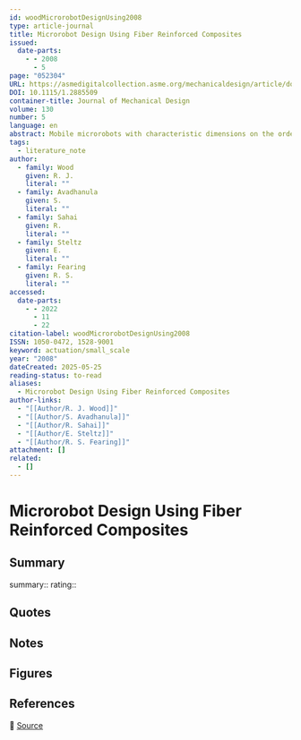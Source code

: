 ```yaml
---
id: woodMicrorobotDesignUsing2008
type: article-journal
title: Microrobot Design Using Fiber Reinforced Composites
issued:
  date-parts:
    - - 2008
      - 5
page: "052304"
URL: https://asmedigitalcollection.asme.org/mechanicaldesign/article/doi/10.1115/1.2885509/458340/Microrobot-Design-Using-Fiber-Reinforced
DOI: 10.1115/1.2885509
container-title: Journal of Mechanical Design
volume: 130
number: 5
language: en
abstract: Mobile microrobots with characteristic dimensions on the order of 1cm are difficult to design using either microelectromechanical systems technology or precision machining. This is due to the challenges associated with constructing the high strength links and high-speed, low-loss joints with micron scale features required for such systems. Here, we present an entirely new framework for creating microrobots, which makes novel use of composite materials. This framework includes a new fabrication process termed smart composite microstructures (SCM) for integrating rigid links and large angle flexure joints through a laser micromachining and lamination process. We also present solutions to actuation and integrated wiring issues at this scale using SCM. Along with simple design rules that are customized for this process, our new complete microrobotic framework is a cheaper, quicker, and altogether superior method for creating microrobots that we hope will become the paradigm for robots at this scale.
tags:
  - literature_note
author:
  - family: Wood
    given: R. J.
    literal: ""
  - family: Avadhanula
    given: S.
    literal: ""
  - family: Sahai
    given: R.
    literal: ""
  - family: Steltz
    given: E.
    literal: ""
  - family: Fearing
    given: R. S.
    literal: ""
accessed:
  date-parts:
    - - 2022
      - 11
      - 22
citation-label: woodMicrorobotDesignUsing2008
ISSN: 1050-0472, 1528-9001
keyword: actuation/small_scale
year: "2008"
dateCreated: 2025-05-25
reading-status: to-read
aliases:
  - Microrobot Design Using Fiber Reinforced Composites
author-links:
  - "[[Author/R. J. Wood]]"
  - "[[Author/S. Avadhanula]]"
  - "[[Author/R. Sahai]]"
  - "[[Author/E. Steltz]]"
  - "[[Author/R. S. Fearing]]"
attachment: []
related:
  - []
---
```


# Microrobot Design Using Fiber Reinforced Composites

## Summary
summary::
rating::

## Quotes

## Notes

## Figures

## References

🔗 [Source](https://asmedigitalcollection.asme.org/mechanicaldesign/article/doi/10.1115/1.2885509/458340/Microrobot-Design-Using-Fiber-Reinforced)

